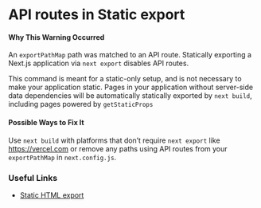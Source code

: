 API routes in Static export
===========================

#### Why This Warning Occurred

An `exportPathMap` path was matched to an API route. Statically exporting a Next.js application via `next export` disables API routes.

This command is meant for a static-only setup, and is not necessary to make your application static. Pages in your application without server-side data dependencies will be automatically statically exported by `next build`, including pages powered by `getStaticProps`

#### Possible Ways to Fix It

Use `next build` with platforms that don’t require `next export` like https://vercel.com or remove any paths using API routes from your `exportPathMap` in `next.config.js`.

### Useful Links

-   [Static HTML export](https://nextjs.org/docs/advanced-features/static-html-export)
